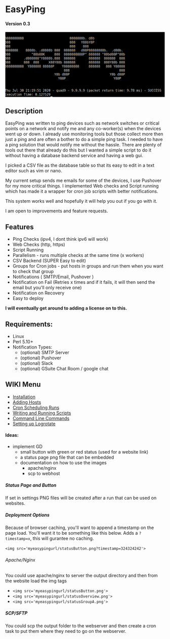 # EasyPing

#### Version 0.3
![alt text](https://github.com/scotticles/EasyPing/raw/master/screenshots/screenshot.png "Run Screenshot")
## Description

EasyPing was written to ping devices such as network switches or critical points on a network and notify me and any co-worker(s) when the devices went up or down. I already use monitoring tools but those collect more then just a ping and are often a bother to do a simple ping task. I needed to have a ping solution that would notify me without the hassle. There are plenty of tools out there that already do this but I wanted a simple script to do it without having a database backend service and having a web gui.

I picked a CSV file as the database table so that its easy to edit in a text editor such as vim or nano.

My current setup sends me emails for some of the devices, I use Pushover for my more critical things. I implemented Web checks and Script running which has made it a wrapper for cron job scripts with better notifications.

This system works well and hopefully it will help you out if you go with it.

I am open to improvements and feature requests.

## Features

* Ping Checks (ipv4, I dont think ipv6 will work)
* Web Checks (http, https)
* Script Running
* Parallelism - runs multiple checks at the same time (x workers)
* CSV Backend (SUPER Easy to edit)
* Groups for Cron jobs - put hosts in groups and run them when you want to check that group
* Notifications ( SMTP/Email, Pushover )
* Notification on Fail (Retries x times and if it fails, it will then send the email but you'll only receive one)
* Notification on Recovery
* Easy to deploy

**I will eventually get around to adding a license on to this.**

## Requirements: 

 * Linux
 * Perl 5.10+
 * Notification Types:
    * (optional) SMTP Server
    * (optional) Pushover
    * (optional) Slack
    * (optional) GSuite Chat Room / google chat

## WIKI Menu
* [Installation](https://github.com/scotticles/EasyPing/wiki/Installation)
* [Adding Hosts](https://github.com/scotticles/EasyPing/wiki/Adding-hosts)
* [Cron Scheduling Runs](https://github.com/scotticles/EasyPing/wiki/Cron-Scheduling-Runs)
* [Writing and Running Scripts](https://github.com/scotticles/EasyPing/wiki/Writing-and-Running-Scripts)
* [Command Line Commands](https://github.com/scotticles/EasyPing/wiki/Command-line-Commands)
* [Setting up Logrotate](https://github.com/scotticles/EasyPing/wiki/Logrotate)

#### Ideas:
* implement GD
    * small button with green or red status (used for a website link)
    * a status page png file that can be embedded
    * documentation on how to use the images
        * apache/nginx
        * scp to webhost

##### Status Page and Button
If set in settings PNG files will be created after a run that can be used on websites.

##### Deployment Options
Because of browser caching, you'll want to append a timestamp on the page load. You'll want it to be something like this below. Adds a ` ?timestamp=x `, this will gurantee no caching.
 
` <img src='myeasypingurl/statusButton.png?timestamp=324324242'> `

###### Apache/Nginx
You could use apache/nginx to server the output directory and then from the website load the img tags
* ` <img src='myeasypingurl/statusButton.png'> `
* ` <img src='myeasypingurl/statusOverview.png'> `
* ` <img src='myeasypingurl/statusGroupA.png'> `

##### SCP/SFTP
You could scp the output folder to the webserver and then create a cron task to put them where they need to go on the webserver.
